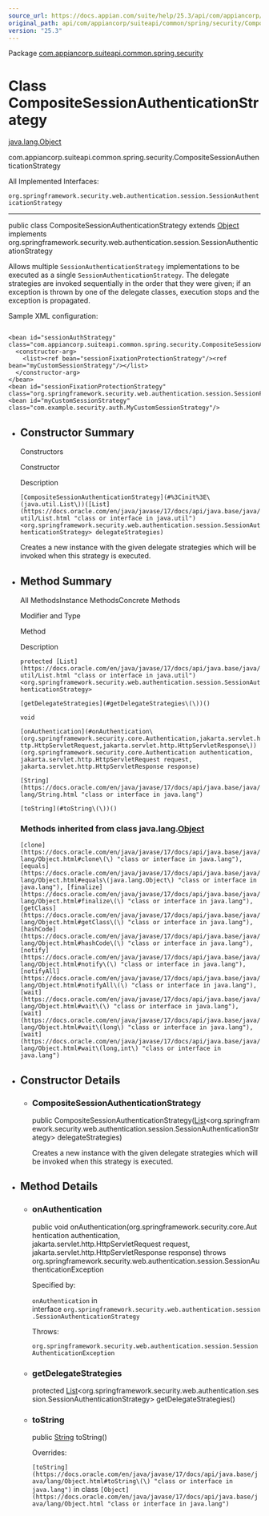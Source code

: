 ```yaml
---
source_url: https://docs.appian.com/suite/help/25.3/api/com/appiancorp/suiteapi/common/spring/security/CompositeSessionAuthenticationStrategy.html
original_path: api/com/appiancorp/suiteapi/common/spring/security/CompositeSessionAuthenticationStrategy.html
version: "25.3"
---
```


Package [com.appiancorp.suiteapi.common.spring.security](package-summary.html)

# Class CompositeSessionAuthenticationStrategy

[java.lang.Object](https://docs.oracle.com/en/java/javase/17/docs/api/java.base/java/lang/Object.html "class or interface in java.lang")

com.appiancorp.suiteapi.common.spring.security.CompositeSessionAuthenticationStrategy

All Implemented Interfaces:

`org.springframework.security.web.authentication.session.SessionAuthenticationStrategy`

* * *

public class CompositeSessionAuthenticationStrategy extends [Object](https://docs.oracle.com/en/java/javase/17/docs/api/java.base/java/lang/Object.html "class or interface in java.lang") implements org.springframework.security.web.authentication.session.SessionAuthenticationStrategy

Allows multiple `SessionAuthenticationStrategy` implementations to be executed as a single `SessionAuthenticationStrategy`. The delegate strategies are invoked sequentially in the order that they were given; if an exception is thrown by one of the delegate classes, execution stops and the exception is propagated.

Sample XML configuration:

```

<bean id="sessionAuthStrategy" class="com.appiancorp.suiteapi.common.spring.security.CompositeSessionAuthenticationStrategy">
  <constructor-arg>
    <list><ref bean="sessionFixationProtectionStrategy"/><ref bean="myCustomSessionStrategy"/></list>
  </constructor-arg>
</bean>
<bean id="sessionFixationProtectionStrategy" class="org.springframework.security.web.authentication.session.SessionFixationProtectionStrategy"/>
<bean id="myCustomSessionStrategy" class="com.example.security.auth.MyCustomSessionStrategy"/>

```

-   ## Constructor Summary

    Constructors

    Constructor

    Description

    `[CompositeSessionAuthenticationStrategy](#%3Cinit%3E\(java.util.List\))([List](https://docs.oracle.com/en/java/javase/17/docs/api/java.base/java/util/List.html "class or interface in java.util")<org.springframework.security.web.authentication.session.SessionAuthenticationStrategy> delegateStrategies)`

    Creates a new instance with the given delegate strategies which will be invoked when this strategy is executed.

-   ## Method Summary

    All MethodsInstance MethodsConcrete Methods

    Modifier and Type

    Method

    Description

    `protected [List](https://docs.oracle.com/en/java/javase/17/docs/api/java.base/java/util/List.html "class or interface in java.util")<org.springframework.security.web.authentication.session.SessionAuthenticationStrategy>`

    `[getDelegateStrategies](#getDelegateStrategies\(\))()`

    `void`

    `[onAuthentication](#onAuthentication\(org.springframework.security.core.Authentication,jakarta.servlet.http.HttpServletRequest,jakarta.servlet.http.HttpServletResponse\))(org.springframework.security.core.Authentication authentication, jakarta.servlet.http.HttpServletRequest request, jakarta.servlet.http.HttpServletResponse response)`

    `[String](https://docs.oracle.com/en/java/javase/17/docs/api/java.base/java/lang/String.html "class or interface in java.lang")`

    `[toString](#toString\(\))()`

    ### Methods inherited from class java.lang.[Object](https://docs.oracle.com/en/java/javase/17/docs/api/java.base/java/lang/Object.html "class or interface in java.lang")

    `[clone](https://docs.oracle.com/en/java/javase/17/docs/api/java.base/java/lang/Object.html#clone\(\) "class or interface in java.lang"), [equals](https://docs.oracle.com/en/java/javase/17/docs/api/java.base/java/lang/Object.html#equals\(java.lang.Object\) "class or interface in java.lang"), [finalize](https://docs.oracle.com/en/java/javase/17/docs/api/java.base/java/lang/Object.html#finalize\(\) "class or interface in java.lang"), [getClass](https://docs.oracle.com/en/java/javase/17/docs/api/java.base/java/lang/Object.html#getClass\(\) "class or interface in java.lang"), [hashCode](https://docs.oracle.com/en/java/javase/17/docs/api/java.base/java/lang/Object.html#hashCode\(\) "class or interface in java.lang"), [notify](https://docs.oracle.com/en/java/javase/17/docs/api/java.base/java/lang/Object.html#notify\(\) "class or interface in java.lang"), [notifyAll](https://docs.oracle.com/en/java/javase/17/docs/api/java.base/java/lang/Object.html#notifyAll\(\) "class or interface in java.lang"), [wait](https://docs.oracle.com/en/java/javase/17/docs/api/java.base/java/lang/Object.html#wait\(\) "class or interface in java.lang"), [wait](https://docs.oracle.com/en/java/javase/17/docs/api/java.base/java/lang/Object.html#wait\(long\) "class or interface in java.lang"), [wait](https://docs.oracle.com/en/java/javase/17/docs/api/java.base/java/lang/Object.html#wait\(long,int\) "class or interface in java.lang")`

-   ## Constructor Details

    -   ### CompositeSessionAuthenticationStrategy

        public CompositeSessionAuthenticationStrategy([List](https://docs.oracle.com/en/java/javase/17/docs/api/java.base/java/util/List.html "class or interface in java.util")<org.springframework.security.web.authentication.session.SessionAuthenticationStrategy> delegateStrategies)

        Creates a new instance with the given delegate strategies which will be invoked when this strategy is executed.

-   ## Method Details

    -   ### onAuthentication

        public void onAuthentication(org.springframework.security.core.Authentication authentication, jakarta.servlet.http.HttpServletRequest request, jakarta.servlet.http.HttpServletResponse response) throws org.springframework.security.web.authentication.session.SessionAuthenticationException

        Specified by:

        `onAuthentication` in interface `org.springframework.security.web.authentication.session.SessionAuthenticationStrategy`

        Throws:

        `org.springframework.security.web.authentication.session.SessionAuthenticationException`

    -   ### getDelegateStrategies

        protected [List](https://docs.oracle.com/en/java/javase/17/docs/api/java.base/java/util/List.html "class or interface in java.util")<org.springframework.security.web.authentication.session.SessionAuthenticationStrategy> getDelegateStrategies()

    -   ### toString

        public [String](https://docs.oracle.com/en/java/javase/17/docs/api/java.base/java/lang/String.html "class or interface in java.lang") toString()

        Overrides:

        `[toString](https://docs.oracle.com/en/java/javase/17/docs/api/java.base/java/lang/Object.html#toString\(\) "class or interface in java.lang")` in class `[Object](https://docs.oracle.com/en/java/javase/17/docs/api/java.base/java/lang/Object.html "class or interface in java.lang")`